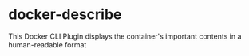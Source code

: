# docker-describe
This Docker CLI Plugin displays the container's important contents in a human-readable format
